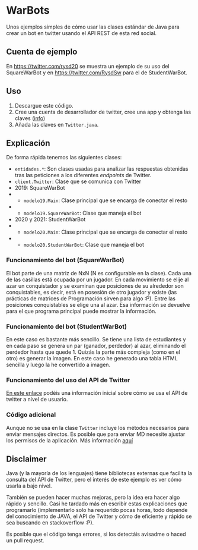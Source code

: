 # WarBots
Unos ejemplos simples de cómo usar las clases estándar de Java para crear un bot en twitter usando el API REST de esta red social.

## Cuenta de ejemplo
En <https://twitter.com/rysd20> se muestra un ejemplo de su uso del SquareWarBot y en <https://twitter.com/RysdSw> para el de StudentWarBot.

## Uso

1. Descargue este código.
2. Cree una cuenta de desarrollador de twitter, cree una app y obtenga las claves ([info](doc/twitter-developer.md))
3. Añada las claves en `Twitter.java`.

## Explicación

De forma rápida tenemos las siguientes clases:

* `entidades.*`: Son clases usadas para analizar las respuestas obtenidas tras las peticiones a los diferentes *endpoints* de Twitter.
* `client.Twitter`: Clase que se comunica con Twitter
* 2019: SquareWarBot
* * `modelo19.Main`: Clase principal que se encarga de conectar el resto
* * `modelo19.SquareWarBot`: Clase que maneja el bot
* 2020 y 2021: StudentWarBot
* * `modelo20.Main`: Clase principal que se encarga de conectar el resto
* * `modelo20.StudentWarBot`: Clase que maneja el bot

### Funcionamiento del bot (SquareWarBot)

El bot parte de una matriz de NxN (N es configurable en la clase). Cada una de las casillas está ocupada por un jugador. En cada movimiento se elije al azar un conquistador y se examinan que posiciones de su alrededor son conquistables, es decir, está en posesión de otro jugador y existe (las prácticas de matrices de Programación sirven para algo :P). Entre las posiciones conquistables se elige una al azar. Esa información se devuelve para el que programa principal puede mostrar la información. 

### Funcionamiento del bot (StudentWarBot)

En este caso es bastante más sencillo. Se tiene una lista de estudiantes y en cada paso se genera un par (ganador, perdedor) al azar, eliminando el perdedor hasta que quede 1. Quizás la parte más compleja (como en el otro) es generar la imagen. En este caso he generado una tabla HTML sencilla y luego la he convertido a imagen.

### Funcionamiento del uso del API de Twitter

[En este enlace](doc/usingAPI.md) podéis una información inicial sobre cómo se usa el API de twitter a nivel de usuario.

### Código adicional

Aunque no se usa en la clase `Twitter` incluye los métodos necesarios para enviar mensajes directos. Es posible que para enviar MD necesite ajustar los permisos de la aplicación. Más información [aquí](doc/usingAPI.md)

## Disclaimer

Java (y la mayoría de los lenguajes) tiene bibliotecas externas que facilita la consulta del API de Twitter, pero el interés de este ejemplo es ver cómo usarla a bajo nivel.

También se pueden hacer muchas mejoras, pero la idea era hacer algo rápido y sencillo. Casi he tardado más en escribir estas explicaciones que programarlo (implementarlo solo ha requerido pocas horas, todo depende del conocimiento de JAVA, el API de Twitter y cómo de eficiente y rápido se sea buscando en stackoverflow :P).

Es posible que el código tenga errores, si los detectáis avisadme o haced un pull request.
